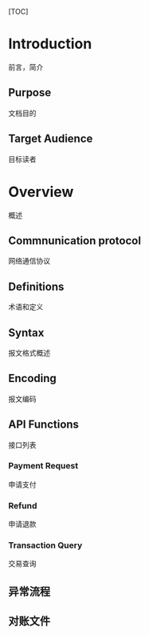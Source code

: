 [TOC]

# Introduction

前言，简介

## Purpose

文档目的

## Target Audience

目标读者

# Overview

概述

## Commnunication protocol

网络通信协议

## Definitions

术语和定义

## Syntax

报文格式概述

## Encoding

报文编码

## API Functions

接口列表

### Payment Request
申请支付
### Refund
申请退款
### Transaction Query
交易查询
## 异常流程
## 对账文件
